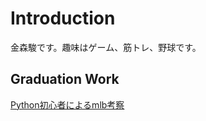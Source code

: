 # Introduction
金森駿です。趣味はゲーム、筋トレ、野球です。

## Graduation Work
[Python初心者によるmlb考察](https://shun44-graduation-work-main-1y8f7m.streamlit.app/)
